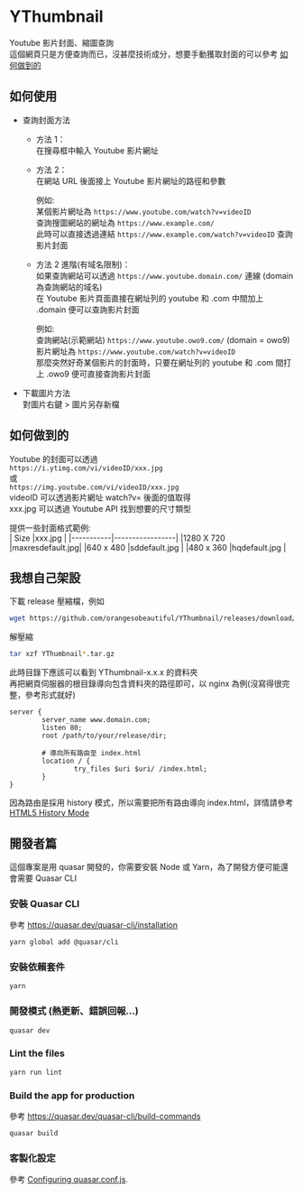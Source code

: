 # YThumbnail

Youtube 影片封面、縮圖查詢  
這個網頁只是方便查詢而已，沒甚麼技術成分，想要手動獲取封面的可以參考 [如何做到的](#如何做到的)

## 如何使用

- 查詢封面方法

  - 方法 1：  
    在搜尋框中輸入 Youtube 影片網址

  * 方法 2：  
    在網站 URL 後面接上 Youtube 影片網址的路徑和參數

    例如:  
    某個影片網址為 `https://www.youtube.com/watch?v=videoID`  
    查詢搜圖網站的網址為 `https://www.example.com/`  
    此時可以直接透過連結 `https://www.example.com/watch?v=videoID` 查詢影片封面

  - 方法 2 進階(有域名限制)：  
    如果查詢網站可以透過 `https://www.youtube.domain.com/` 連線 (domain 為查詢網站的域名)  
    在 Youtube 影片頁面直接在網址列的 youtube 和 .com 中間加上 .domain 便可以查詢影片封面

    例如:  
    查詢網站(示範網站) `https://www.youtube.owo9.com/` (domain = owo9)  
    影片網址為 `https://www.youtube.com/watch?v=videoID`  
    那麼突然好奇某個影片的封面時，只要在網址列的 youtube 和 .com 間打上 .owo9 便可直接查詢影片封面

* 下載圖片方法  
  對圖片右鍵 > 圖片另存新檔

## 如何做到的

Youtube 的封面可以透過  
 `https://i.ytimg.com/vi/videoID/xxx.jpg`  
 或  
 `https://img.youtube.com/vi/videoID/xxx.jpg`  
 videoID 可以透過影片網址 watch?v= 後面的值取得  
 xxx.jpg 可以透過 Youtube API 找到想要的尺寸類型

提供一些封面格式範例:  
| Size |xxx.jpg |
|-----------|-----------------|
|1280 X 720 |maxresdefault.jpg|
|640 x 480 |sddefault.jpg |
|480 x 360 |hqdefault.jpg |

## 我想自己架設

下載 release 壓縮檔，例如

```bash
wget https://github.com/orangesobeautiful/YThumbnail/releases/download/0.1.0/YThumbnail-0.1.0.tar.gz
```

解壓縮

```bash
tar xzf YThumbnail*.tar.gz
```

此時目錄下應該可以看到 YThumbnail-x.x.x 的資料夾  
再把網頁伺服器的根目錄導向包含資料夾的路徑即可，以 nginx 為例(沒寫得很完整，參考形式就好)

```nginx
server {
        server_name www.domain.com;
        listen 80;
        root /path/to/your/release/dir;

        # 導向所有路由至 index.html
        location / {
                try_files $uri $uri/ /index.html;
        }
}
```

因為路由是採用 history 模式，所以需要把所有路由導向 index.html，詳情請參考 [HTML5 History Mode](https://router.vuejs.org/guide/essentials/history-mode.html)

## 開發者篇

這個專案是用 quasar 開發的，你需要安裝 Node 或 Yarn，為了開發方便可能還會需要 Quasar CLI

### 安裝 Quasar CLI

參考 https://quasar.dev/quasar-cli/installation

```bash
yarn global add @quasar/cli
```

### 安裝依賴套件

```bash
yarn
```

### 開發模式 (熱更新、錯誤回報...)

```bash
quasar dev
```

### Lint the files

```bash
yarn run lint
```

### Build the app for production

參考 https://quasar.dev/quasar-cli/build-commands

```bash
quasar build
```

### 客製化設定

參考 [Configuring quasar.conf.js](https://v2.quasar.dev/quasar-cli/quasar-conf-js).
